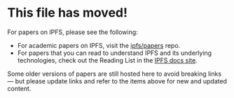 # This file has moved!

For papers on IPFS, please see the following:
- For academic papers on IPFS, visit the [ipfs/papers](https://github.com/ipfs/papers) repo.
- For papers that you can read to understand IPFS and its underlying technologies, check out the Reading List in the [IPFS docs site](https://docs-beta.ipfs.io).

Some older versions of papers are still hosted here to avoid breaking links — but please update links and refer to the items above for new and updated content.
